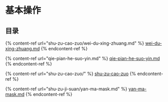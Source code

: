 # 基本操作

## 目录

{% content-ref url="shu-zu-cao-zuo/wei-du-xing-zhuang.md" %}
[wei-du-xing-zhuang.md](shu-zu-cao-zuo/wei-du-xing-zhuang.md)
{% endcontent-ref %}

{% content-ref url="qie-pian-he-suo-yin.md" %}
[qie-pian-he-suo-yin.md](qie-pian-he-suo-yin.md)
{% endcontent-ref %}

{% content-ref url="shu-zu-cao-zuo/" %}
[shu-zu-cao-zuo](shu-zu-cao-zuo/)
{% endcontent-ref %}

{% content-ref url="shu-zu-ji-suan/yan-ma-mask.md" %}
[yan-ma-mask.md](shu-zu-ji-suan/yan-ma-mask.md)
{% endcontent-ref %}
